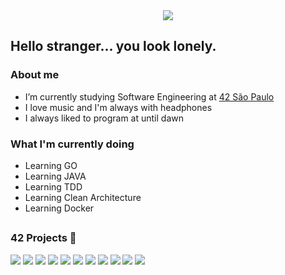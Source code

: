 <center>
<img src="https://cdn.discordapp.com/attachments/780570837505540126/975888691295813682/my_inspiration.gif">
</center>

<h2> Hello stranger... you look lonely.</h2>

<h3>About me</h3>

* I’m currently studying Software Engineering at [42 São Paulo](https://www.42sp.org.br/)
* I love music and I'm always with headphones
* I always liked to program at until dawn

<h3>What I'm currently doing</h3>

* Learning GO
* Learning JAVA
* Learning TDD
* Learning Clean Architecture
* Learning Docker


##

<h3> 42 Projects 🚧 </h3>

<div>
<a href="//github.com/guilherme-dell/LIBFT"><img src="https://cdn.discordapp.com/attachments/780570837505540126/897951891395313725/libfte.png"></a>
<a href="//github.com/guilherme-dell/GNL-I-HATE-YOU"><img src="https://cdn.discordapp.com/attachments/780570837505540126/897951928598790225/get_next_linee.png"></a>
<a href="//github.com/guilherme-dell/FT_PRINTF"><img src="https://cdn.discordapp.com/attachments/780570837505540126/974802280060706886/ft_printf.png"></a>
<a href="//github.com/guilherme-dell/BORN2BEROOT"><img src="https://cdn.discordapp.com/attachments/780570837505540126/974802313619333170/born2beroot.png"></a>
<a href="//github.com/guilherme-dell/so_long"><img src="https://cdn.discordapp.com/attachments/780570837505540126/974802342400655360/so_long.png"></a>
<a href="//github.com/guilherme-dell/minitalk_fast"><img src="https://cdn.discordapp.com/attachments/780570837505540126/991031614475730994/minitalk.png"></a>
<a href="//github.com/guilherme-dell"><img src="https://cdn.discordapp.com/attachments/976803430624526346/1093224972509519992/push_swape.png"></a>
<a href="//github.com/guilherme-dell"><img src="https://cdn.discordapp.com/attachments/976803430624526346/1093225011617214624/minishelle.png"></a>
<a href="//github.com/guilherme-dell"><img src="https://cdn.discordapp.com/attachments/976803430624526346/1093225022748889118/philosopherse.png"></a>
<a href="//github.com/guilherme-dell"><img src="https://cdn.discordapp.com/attachments/976803430624526346/1093225034446815333/netpracticee.png"></a>
<a href="//github.com/guilherme-dell/cub3D"><img src="https://cdn.discordapp.com/attachments/976803430624526346/1121804661205241887/cub3dn.png"></a>
</div>
